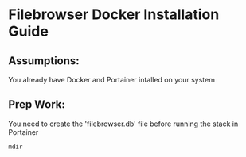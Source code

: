 # Filebrowser Docker Installation Guide

## Assumptions:
You already have Docker and Portainer intalled on your system

## Prep Work:
You need to create the 'filebrowser.db' file before running the stack in Portainer

`mdir`
